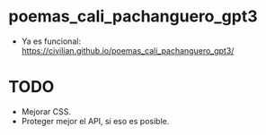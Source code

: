 # poemas_cali_pachanguero_gpt3
- Ya es funcional: https://civilian.github.io/poemas_cali_pachanguero_gpt3/



# TODO
- Mejorar CSS.
- Proteger mejor el API, si eso es posible.

